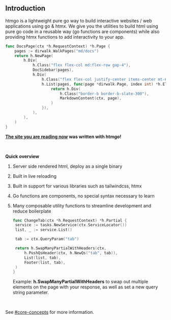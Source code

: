 ## Introduction

htmgo is a lightweight pure go way to build interactive websites / web applications using go & htmx.
We give you the utilities to build html using pure go code in a reusable way (go functions are components) while also providing htmx functions to add interactivity to your app.

```go
func DocsPage(ctx *h.RequestContext) *h.Page {
	pages := dirwalk.WalkPages("md/docs")
	return h.NewPage(
		h.Div(
			h.Class("flex flex-col md:flex-row gap-4"),
			DocSidebar(pages),
			h.Div(
				h.Class("flex flex-col justify-center items-center mt-6"),
				h.List(pages, func(page *dirwalk.Page, index int) *h.Element {
					return h.Div(
						h.Class("border-b border-b-slate-300"),
						MarkdownContent(ctx, page),
					)
				}),
			),
		),
	)
}
```

**[The site you are reading now](https://github.com/maddalax/htmgo/tree/master/htmgo-site) was written with htmgo!**

<br>

**Quick overview**

1. Server side rendered html, deploy as a single binary

2. Built in live reloading

3. Built in support for various libraries such as tailwindcss, htmx

4. Go functions are components, no special syntax necessary to learn

5. Many composable utility functions to streamline development and reduce boilerplate

   ```go
   func ChangeTab(ctx *h.RequestContext) *h.Partial {
   	service := tasks.NewService(ctx.ServiceLocator())
   	list, _ := service.List()
   
   	tab := ctx.QueryParam("tab")
   
   	return h.SwapManyPartialWithHeaders(ctx,
   		h.PushQsHeader(ctx, h.NewQs("tab", tab)),
   		List(list, tab),
   		Footer(list, tab),
   	)
   }
   ```

   Example: **h.SwapManyPartialWithHeaders** to swap out multiple elements on the page with your response, as well as set a new query string parameter.



<br>

See [#core-concepts](#core-concepts-pages) for more information.
